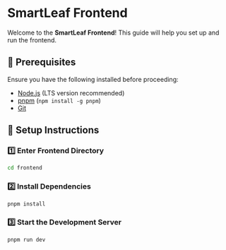 # SmartLeaf Frontend

Welcome to the **SmartLeaf Frontend**! This guide will help you set up and run the frontend.

## 📌 Prerequisites

Ensure you have the following installed before proceeding:

- [Node.js](https://nodejs.org/) (LTS version recommended)
- [pnpm](https://pnpm.io/) (`npm install -g pnpm`)
- [Git](https://git-scm.com/)

## 🚀 Setup Instructions

### 1️⃣ Enter Frontend Directory

```sh
cd frontend
```

### 2️⃣ Install Dependencies

```sh
pnpm install
```

### 3️⃣ Start the Development Server

```sh
pnpm run dev
```
